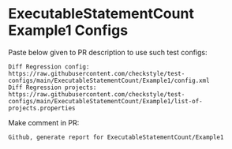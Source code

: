 # ExecutableStatementCount Example1 Configs
Paste below given to PR description to use such test configs:
```
Diff Regression config: https://raw.githubusercontent.com/checkstyle/test-configs/main/ExecutableStatementCount/Example1/config.xml
Diff Regression projects: https://raw.githubusercontent.com/checkstyle/test-configs/main/ExecutableStatementCount/Example1/list-of-projects.properties
```
Make comment in PR:
```
Github, generate report for ExecutableStatementCount/Example1
```
